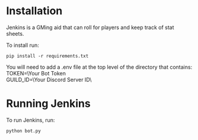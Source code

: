 # Installation

Jenkins is a GMing aid that can roll for players and keep track of stat sheets.

To install run:

    pip install -r requirements.txt

You will need to add a .env file at the top level of the directory that contains:
TOKEN=\Your Bot Token\
GUILD_ID=\Your Discord Server ID\

# Running Jenkins
To run Jenkins, run:

    python bot.py